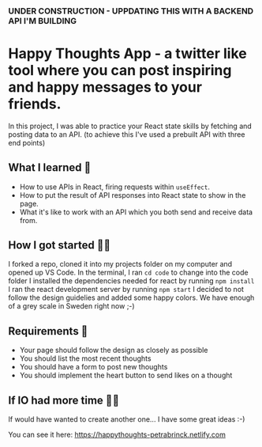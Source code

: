 ### UNDER CONSTRUCTION - UPPDATING THIS WITH A BACKEND API I'M BUILDING ###

# Happy Thoughts App - a twitter like tool where you can post inspiring and happy messages to your friends.

In this project, I was able to practice your React state skills by fetching and posting data to an API. (to achieve this I've used a prebuilt API with three end points)

## What I learned 🧠

* How to use APIs in React, firing requests within `useEffect`.
* How to put the result of API responses into React state to show in the page.
* What it's like to work with an API which you both send and receive data from.

## How I got started 💪🏼

I forked a repo, cloned it into my projects folder on my computer and opened up VS Code.
In the terminal, I ran `cd code` to change into the code folder
I installed the dependencies needed for react by running `npm install`
I ran the react development server by running `npm start`
I decided to not follow the design guidelies and added some happy colors. We have enough of a grey scale in Sweden right now ;-)  

## Requirements 🧪

* Your page should follow the design as closely as possible
* You should list the most recent thoughts
* You should have a form to post new thoughts
* You should implement the heart button to send likes on a thought

## If IO had more time 🏃‍♂
If would have wanted to create another one... I have some great ideas :-)

You can see it here: https://happythoughts-petrabrinck.netlify.com
